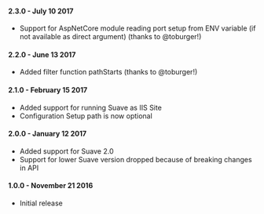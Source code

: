 #### 2.3.0 - July 10 2017
* Support for AspNetCore module reading port setup from ENV variable (if not available as direct argument) (thanks to @toburger!)

#### 2.2.0 - June 13 2017
* Added filter function pathStarts (thanks to @toburger!)

#### 2.1.0 - February 15 2017
* Added support for running Suave as IIS Site
* Configuration Setup path is now optional

#### 2.0.0 - January 12 2017
* Added support for Suave 2.0 
* Support for lower Suave version dropped because of breaking changes in API

#### 1.0.0 - November 21 2016
* Initial release